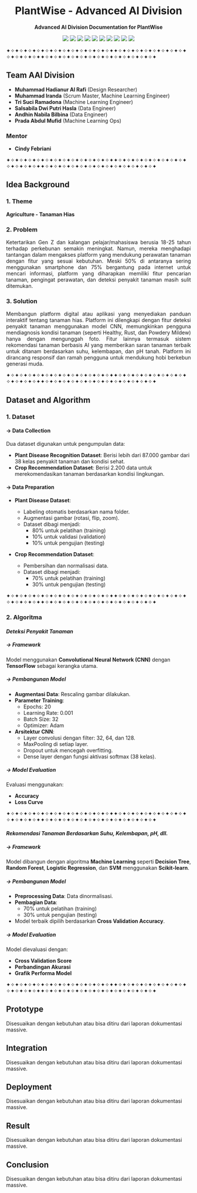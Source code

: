 <div align="center">
    
# PlantWise - Advanced AI Division

**Advanced AI Division Documentation for PlantWise**
</div>

<div align="center">
    <!-- Your badges here -->
    <img src="https://img.shields.io/badge/python-3670A0?style=for-the-badge&logo=python&logoColor=ffdd54">
    <img src="https://img.shields.io/badge/jupyter-%23FA0F00.svg?style=for-the-badge&logo=jupyter&logoColor=white">
    <img src="https://img.shields.io/badge/TensorFlow-%23FF6F00.svg?style=for-the-badge&logo=TensorFlow&logoColor=white">
    <img src="https://img.shields.io/badge/scikit--learn-%23F7931E.svg?style=for-the-badge&logo=scikit-learn&logoColor=white">
    <img src="https://img.shields.io/badge/pandas-%23150458.svg?style=for-the-badge&logo=pandas&logoColor=white">
    <img src="https://img.shields.io/badge/numpy-%23013243.svg?style=for-the-badge&logo=numpy&logoColor=white">
    <img src="https://img.shields.io/badge/CNN-%23FF6F61.svg?style=for-the-badge&logo=ai&logoColor=white">
    <img src="https://img.shields.io/badge/flask-%23000.svg?style=for-the-badge&logo=flask&logoColor=white">
    <img src="https://img.shields.io/badge/VS%20Code-%23007ACC.svg?style=for-the-badge&logo=visualstudiocode&logoColor=white">
    <img src="https://img.shields.io/badge/IBM%20Cloud-%230D74FF.svg?style=for-the-badge&logo=ibmcloud&logoColor=white">
</div>

✦✧✦✧✦✧✦✧✦✧✦✧✦✧✦✧✦✧✦✧✦✧✦✧✦✦✧✦✧✦✧✦✧✦✧✦✧✦✧✦✧✦✧✦✧✦✧✦✧✦✦✧✦✧✦✧✦✧✦✧✦✧✦✧✦✧✦✧✦✧✦✧✦✧✦✧✦

## Team AAI Division

- **Muhammad Hadianur Al Rafi** (Design Researcher)
- **Muhammad Iranda** (Scrum Master, Machine Learning Engineer)
- **Tri Suci Ramadona** (Machine Learning Engineer)
- **Salsabila Dwi Putri Hasla** (Data Engineer)
- **Andhin Nabila Bilbina** (Data Engineer)
- **Prada Abdul Mufid** (Machine Learning Ops)

### Mentor
- **Cindy Febriani**

✦✧✦✧✦✧✦✧✦✧✦✧✦✧✦✧✦✧✦✧✦✧✦✧✦✦✧✦✧✦✧✦✧✦✧✦✧✦✧✦✧✦✧✦✧✦✧✦✧✦✦✧✦✧✦✧✦✧✦✧✦✧✦✧✦✧✦✧✦✧✦✧✦✧✦✧✦

## Idea Background

### 1. Theme
**Agriculture - Tanaman Hias**

### 2. Problem
<p align="justify">
Ketertarikan Gen Z dan kalangan pelajar/mahasiswa berusia 18-25 tahun terhadap perkebunan semakin meningkat. Namun, mereka menghadapi tantangan dalam mengakses platform yang mendukung perawatan tanaman dengan fitur yang sesuai kebutuhan. Meski 50% di antaranya sering menggunakan smartphone dan 75% bergantung pada internet untuk mencari informasi, platform yang diharapkan memiliki fitur pencarian tanaman, pengingat perawatan, dan deteksi penyakit tanaman masih sulit ditemukan.
</p>

### 3. Solution
<p align="justify">
Membangun platform digital atau aplikasi yang menyediakan panduan interaktif tentang tanaman hias. Platform ini dilengkapi dengan fitur deteksi penyakit tanaman menggunakan model CNN, memungkinkan pengguna mendiagnosis kondisi tanaman (seperti Healthy, Rust, dan Powdery Mildew) hanya dengan mengunggah foto. Fitur lainnya termasuk sistem rekomendasi tanaman berbasis AI yang memberikan saran tanaman terbaik untuk ditanam berdasarkan suhu, kelembapan, dan pH tanah. Platform ini dirancang responsif dan ramah pengguna untuk mendukung hobi berkebun generasi muda.
</p>
✦✧✦✧✦✧✦✧✦✧✦✧✦✧✦✧✦✧✦✧✦✧✦✧✦✦✧✦✧✦✧✦✧✦✧✦✧✦✧✦✧✦✧✦✧✦✧✦✧✦✦✧✦✧✦✧✦✧✦✧✦✧✦✧✦✧✦✧✦✧✦✧✦✧✦✧✦

## Dataset and Algorithm

### 1. Dataset

#### -> Data Collection
Dua dataset digunakan untuk pengumpulan data:
- **Plant Disease Recognition Dataset**: Berisi lebih dari 87.000 gambar dari 38 kelas penyakit tanaman dan kondisi sehat.
- **Crop Recommendation Dataset**: Berisi 2.200 data untuk merekomendasikan tanaman berdasarkan kondisi lingkungan.

#### -> Data Preparation

- **Plant Disease Dataset**:
  - Labeling otomatis berdasarkan nama folder.
  - Augmentasi gambar (rotasi, flip, zoom).
  - Dataset dibagi menjadi:
    - 80% untuk pelatihan (training)
    - 10% untuk validasi (validation)
    - 10% untuk pengujian (testing)

- **Crop Recommendation Dataset**:
  - Pembersihan dan normalisasi data.
  - Dataset dibagi menjadi:
    - 70% untuk pelatihan (training)
    - 30% untuk pengujian (testing)

✦✧✦✧✦✧✦✧✦✧✦✧✦✧✦✧✦✧✦✧✦✧✦✧✦✦✧✦✧✦✧✦✧✦✧✦✧✦✧✦✧✦✧✦✧✦✧✦✧✦✦✧✦✧✦✧✦✧✦✧✦✧✦✧✦✧✦✧✦✧✦✧✦✧✦✧✦

### 2. Algoritma

#### *Deteksi Penyakit Tanaman*

##### -> Framework
Model menggunakan **Convolutional Neural Network (CNN)** dengan **TensorFlow** sebagai kerangka utama.

##### -> Pembangunan Model
- **Augmentasi Data**: Rescaling gambar dilakukan.
- **Parameter Training**:
  - Epochs: 20
  - Learning Rate: 0.001
  - Batch Size: 32
  - Optimizer: Adam
- **Arsitektur CNN**:
  - Layer convolusi dengan filter: 32, 64, dan 128.
  - MaxPooling di setiap layer.
  - Dropout untuk mencegah overfitting.
  - Dense layer dengan fungsi aktivasi softmax (38 kelas).

##### -> Model Evaluation
Evaluasi menggunakan:
- **Accuracy**
- **Loss Curve**

✦✧✦✧✦✧✦✧✦✧✦✧✦✧✦✧✦✧✦✧✦✧✦✧✦✦✧✦✧✦✧✦✧✦✧✦✧✦✧✦✧✦✧✦✧✦✧✦✧✦✦✧✦✧✦✧✦✧✦✧✦✧✦✧✦✧✦✧✦✧✦✧✦✧✦✧✦

#### *Rekomendasi Tanaman Berdasarkan Suhu, Kelembapan, pH, dll.*

##### -> Framework
Model dibangun dengan algoritma **Machine Learning** seperti **Decision Tree**, **Random Forest**, **Logistic Regression**, dan **SVM** menggunakan **Scikit-learn**.

##### -> Pembangunan Model
- **Preprocessing Data**: Data dinormalisasi.
- **Pembagian Data**:
  - 70% untuk pelatihan (training)
  - 30% untuk pengujian (testing)
- Model terbaik dipilih berdasarkan **Cross Validation Accuracy**.

##### -> Model Evaluation
Model dievaluasi dengan:
- **Cross Validation Score**
- **Perbandingan Akurasi**
- **Grafik Performa Model**

✦✧✦✧✦✧✦✧✦✧✦✧✦✧✦✧✦✧✦✧✦✧✦✧✦✦✧✦✧✦✧✦✧✦✧✦✧✦✧✦✧✦✧✦✧✦✧✦✧✦✦✧✦✧✦✧✦✧✦✧✦✧✦✧✦✧✦✧✦✧✦✧✦✧✦✧✦

## Prototype

Disesuaikan dengan kebutuhan atau bisa ditiru dari laporan dokumentasi massive.

## Integration

Disesuaikan dengan kebutuhan atau bisa ditiru dari laporan dokumentasi massive.

## Deployment

Disesuaikan dengan kebutuhan atau bisa ditiru dari laporan dokumentasi massive.

## Result

Disesuaikan dengan kebutuhan atau bisa ditiru dari laporan dokumentasi massive.

## Conclusion

Disesuaikan dengan kebutuhan atau bisa ditiru dari laporan dokumentasi massive.
